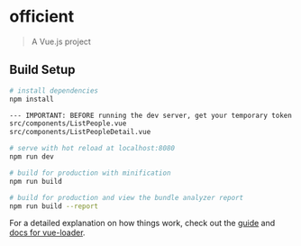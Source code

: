 # officient

> A Vue.js project

## Build Setup

``` bash
# install dependencies
npm install

--- IMPORTANT: BEFORE running the dev server, get your temporary token via your officient account and REPLACE in following files:
src/components/ListPeople.vue
src/components/ListPeopleDetail.vue

# serve with hot reload at localhost:8080
npm run dev

# build for production with minification
npm run build

# build for production and view the bundle analyzer report
npm run build --report
```

For a detailed explanation on how things work, check out the [guide](http://vuejs-templates.github.io/webpack/) and [docs for vue-loader](http://vuejs.github.io/vue-loader).
